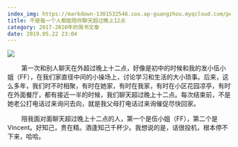 ```yaml
---
index_img: https://markdown-1301532546.cos.ap-guangzhou.myqcloud.com/peipei_blog/20210921145558.jpeg
title: 不是每一个人都能陪你聊天超过晚上12点
category: 2017-2020年的简书文章
date: 2019.05.22 23:04
---
```


![](https://markdown-1301532546.cos.ap-guangzhou.myqcloud.com/peipei_blog/20210921145558.jpeg)  



        第一次和别人聊天在外超过晚上十二点，好像是初中的时候和我的发小伍小姐（FF），在我们家直径中间的小操场上，讨论学习和生活的大小琐事。后来，这么多年，我们时不时相聚，有时在她家，有时在我家，有时在小区花园凉亭，有时在外面餐厅，都有接近一半的时候，我们聊天超过晚上十二点。每次结束前，不是她老公打电话过来询问去向，就是我父母打电话过来询催促尽快回家。  

        陪我面对面聊天超过晚上十二点的人，第一个是伍小姐（FF），第二个是Vincent。好知己，贵在精。酒逢知己千杯少。我想说的是，话很投机，根本停不下来，哈哈。